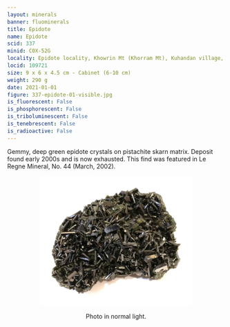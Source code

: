 ```yaml
---
layout: minerals
banner: fluominerals
title: Epidote
name: Epidote
scid: 337
minid: C0X-52G
locality: Epidote locality, Khowrin Mt (Khorram Mt), Kuhandan village, Saveh town, Tafresh County, Markazi Province, Iran
locid: 109721
size: 9 x 6 x 4.5 cm - Cabinet (6-10 cm)
weight: 290 g
date: 2021-01-01
figure: 337-epidote-01-visible.jpg
is_fluorescent: False
is_phosphorescent: False
is_triboluminescent: False
is_tenebrescent: False
is_radioactive: False
---
```

Gemmy, deep green epidote crystals on pistachite skarn matrix.
Deposit found early 2000s and is now exhausted.
This find was featured in Le Regne Mineral, No. 44 (March, 2002).

<figure style='text-align:center;margin:0 auto;width:100%'><img width='70%' src='/img/minerals/337-epidote-01-visible.jpg'><figcaption style='padding:1em 0 2em'>Photo in normal light.</figcaption></figure>
